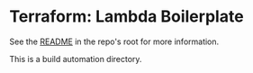 # Terraform: Lambda Boilerplate

See the [README](../../../../README.md) in the repo's root for more information.  

This is a build automation directory.

<!-- BEGINNING OF PRE-COMMIT-TERRAFORM DOCS HOOK -->

<!-- END OF PRE-COMMIT-TERRAFORM DOCS HOOK -->
